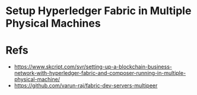 # Setup Hyperledger Fabric in Multiple Physical Machines

# Refs
* https://www.skcript.com/svr/setting-up-a-blockchain-business-network-with-hyperledger-fabric-and-composer-running-in-multiple-physical-machine/
* https://github.com/varun-raj/fabric-dev-servers-multipeer